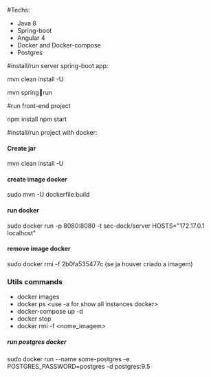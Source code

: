 #Techs:

 - Java 8
 - Spring-boot
 - Angular 4
 - Docker and Docker-compose
 - Postgres 




 
#install/run server spring-boot app:

mvn clean install -U

mvn spring:boot:run

#run front-end project

npm install
npm start





#install/run project with docker:

#### Create jar
mvn clean install -U

#### create image docker
sudo mvn -U dockerfile:build

#### run docker
sudo docker run -p 8080:8080 -t sec-dock/server HOSTS="172.17.0.1 localhost"

#### remove image docker
sudo docker rmi -f 2b0fa535477c (se ja houver criado a imagem)







### Utils commands

 - docker images
 - docker ps <use -a for show all instances docker>
 - docker-compose up -d
 - docker stop <nome da imagem>	
 - docker rmi -f <nome_imagem>  
 
##### run postgres docker 
sudo docker run --name some-postgres -e POSTGRES_PASSWORD=postgres -d postgres:9.5  



